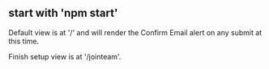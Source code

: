 ## start with 'npm start'

Default view is at '/' and will render the Confirm Email alert on any submit at this time.

Finish setup view is at '/jointeam'.